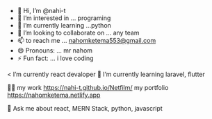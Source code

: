 - 👋 Hi, I’m @nahi-t
- 👀 I’m interested in ... programing
- 🌱 I’m currently learning ...python
- 💞️ I’m looking to collaborate on ... any team
- 📫  to reach me ... nahomketema553@gmail.com
- 😄 Pronouns: ... mr nahom
- ⚡ Fun fact: ... i love coding

<
  I’m currently react devaloper
🌱 I’m currently learning laravel, flutter 

👨‍💻 my work  https://nahi-t.github.io/Netfilm/
my portfolio https://nahomketema.netlify.app

💬 Ask me about react, MERN Stack, python, javascript



